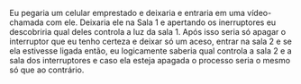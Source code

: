 Eu pegaria um celular emprestado e deixaria e entraria em uma vídeo-chamada com ele. Deixaria ele na Sala 1 e apertando os inerruptores eu descobriria qual deles controla a luz da sala 1.
Após isso seria só apagar o interruptor que eu tenho certeza e deixar só um aceso, entrar na sala 2 e se ela estivesse ligada então, eu logicamente saberia qual controla a sala 2 e a sala dos interruptores e caso ela esteja apagada o processo seria o mesmo só que ao contrário.
